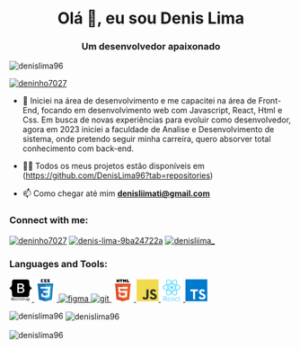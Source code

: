 <h1 align="center">Olá 👋, eu sou Denis Lima</h1>
<h3 align="center">Um desenvolvedor  apaixonado</h3>

<p align="left"> <img src="https://komarev.com/ghpvc/?username=denislima96&label=Profile%20views&color=0e75b6&style=flat" alt="denislima96" /> </p>

<p align="left"> <a href="https://twitter.com/deninho7027" target="blank"><img src="https://img.shields.io/twitter/follow/deninho7027?logo=twitter&style=for-the-badge" alt="deninho7027" /></a> </p>

- 🌱 Iniciei na área de desenvolvimento e me capacitei na área de Front-End, focando em desenvolvimento web com Javascript, React, Html e Css. Em busca de novas experiências para evoluir como desenvolvedor, agora em 2023 iniciei a faculdade de Analise e Desenvolvimento de sistema, onde pretendo seguir minha carreira, quero absorver total conhecimento com back-end.
   

- 👨‍💻 Todos os meus projetos estão disponíveis em (https://github.com/DenisLima96?tab=repositories)

- 📫 Como chegar até mim **denisliimati@gmail.com**

<h3 align="left">Connect with me:</h3>
<p align="left">
<a href="https://twitter.com/deninho7027" target="blank"><img align="center" src="https://raw.githubusercontent.com/rahuldkjain/github-profile-readme-generator/master/src/images/icons/Social/twitter.svg" alt="deninho7027" height="30" width="40" /></a>
<a href="https://linkedin.com/in/denis-lima-9ba24722a" target="blank"><img align="center" src="https://raw.githubusercontent.com/rahuldkjain/github-profile-readme-generator/master/src/images/icons/Social/linked-in-alt.svg" alt="denis-lima-9ba24722a" height="30" width="40" /></a>
<a href="https://instagram.com/denisliima_" target="blank"><img align="center" src="https://raw.githubusercontent.com/rahuldkjain/github-profile-readme-generator/master/src/images/icons/Social/instagram.svg" alt="denisliima_" height="30" width="40" /></a>
</p>

<h3 align="left">Languages and Tools:</h3>
<p align="left"> <a href="https://getbootstrap.com" target="_blank" rel="noreferrer"> <img src="https://raw.githubusercontent.com/devicons/devicon/master/icons/bootstrap/bootstrap-plain-wordmark.svg" alt="bootstrap" width="40" height="40"/> </a> <a href="https://www.w3schools.com/css/" target="_blank" rel="noreferrer"> <img src="https://raw.githubusercontent.com/devicons/devicon/master/icons/css3/css3-original-wordmark.svg" alt="css3" width="40" height="40"/> </a> <a href="https://www.figma.com/" target="_blank" rel="noreferrer"> <img src="https://www.vectorlogo.zone/logos/figma/figma-icon.svg" alt="figma" width="40" height="40"/> </a> <a href="https://git-scm.com/" target="_blank" rel="noreferrer"> <img src="https://www.vectorlogo.zone/logos/git-scm/git-scm-icon.svg" alt="git" width="40" height="40"/> </a> <a href="https://www.w3.org/html/" target="_blank" rel="noreferrer"> <img src="https://raw.githubusercontent.com/devicons/devicon/master/icons/html5/html5-original-wordmark.svg" alt="html5" width="40" height="40"/> </a> <a href="https://developer.mozilla.org/en-US/docs/Web/JavaScript" target="_blank" rel="noreferrer"> <img src="https://raw.githubusercontent.com/devicons/devicon/master/icons/javascript/javascript-original.svg" alt="javascript" width="40" height="40"/> </a> <a href="https://reactjs.org/" target="_blank" rel="noreferrer"> <img src="https://raw.githubusercontent.com/devicons/devicon/master/icons/react/react-original-wordmark.svg" alt="react" width="40" height="40"/> </a> <a href="https://www.typescriptlang.org/" target="_blank" rel="noreferrer"> <img src="https://raw.githubusercontent.com/devicons/devicon/master/icons/typescript/typescript-original.svg" alt="typescript" width="40" height="40"/> </a> </p>

<p><img align="left" src="https://github-readme-stats.vercel.app/api/top-langs?username=denislima96&show_icons=true&locale=en&layout=compact" alt="denislima96" /></p>

<p>&nbsp;<img align="center" src="https://github-readme-stats.vercel.app/api?username=denislima96&show_icons=true&locale=en" alt="denislima96" /></p>

<p><img align="center" src="https://github-readme-streak-stats.herokuapp.com/?user=denislima96&" alt="denislima96" /></p>
